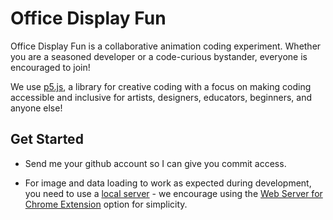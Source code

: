 # Office Display Fun

Office Display Fun is a collaborative animation coding experiment. Whether you are a seasoned developer or a code-curious bystander, everyone is encouraged to join!

We use [p5.js](https://p5js.org/), a library for creative coding with a focus on making coding accessible and inclusive for artists, designers, educators, beginners, and anyone else!

## Get Started

- Send me your github account so I can give you commit access.

- For image and data loading to work as expected during development, you need to use a [local server](https://github.com/processing/p5.js/wiki/Local-server) - we encourage using the [Web Server for Chrome Extension](https://github.com/processing/p5.js/wiki/Local-server#web-server-for-chrome-extension) option for simplicity.


